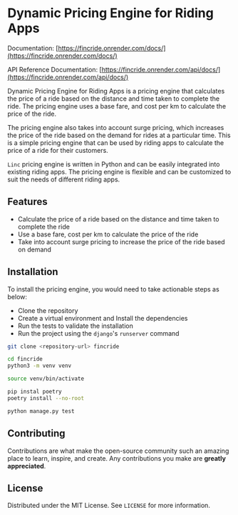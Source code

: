 # Dynamic Pricing Engine for Riding Apps

Documentation:
[https://fincride.onrender.com/docs/](https://fincride.onrender.com/docs/)

API Reference Documentation:
[https://fincride.onrender.com/api/docs/](https://fincride.onrender.com/api/docs/)

Dynamic Pricing Engine for Riding Apps is a pricing engine that calculates the
price of a ride based on the distance and time taken to complete the ride. The
pricing engine uses a base fare, and cost per km to calculate the price of the
ride.

The pricing engine also takes into account surge pricing, which increases the
price of the ride based on the demand for rides at a particular time. This is a
simple pricing engine that can be used by riding apps to calculate the price of
a ride for their customers.

`Linc` pricing engine is written in Python and can be easily integrated into
existing riding apps. The pricing engine is flexible and can be customized to
suit the needs of different riding apps.

## Features

- Calculate the price of a ride based on the distance and time taken to complete
  the ride
- Use a base fare, cost per km to calculate the price of the ride
- Take into account surge pricing to increase the price of the ride based on
  demand

## Installation

To install the pricing engine, you would need to take actionable steps as below:

- Clone the repository
- Create a virtual environment and Install the dependencies
- Run the tests to validate the installation
- Run the project using the `django`'s `runserver` command

```bash
git clone <repository-url> fincride

cd fincride
python3 -m venv venv

source venv/bin/activate

pip instal poetry
poetry install --no-root

python manage.py test
```

## Contributing

Contributions are what make the open-source community such an amazing place to
learn, inspire, and create. Any contributions you make are **greatly
appreciated**.

## License

Distributed under the MIT License. See `LICENSE` for more information.
